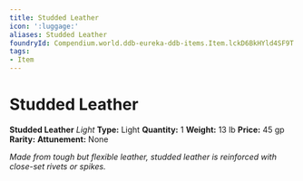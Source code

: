 ```yaml
---
title: Studded Leather
icon: ':luggage:'
aliases: Studded Leather
foundryId: Compendium.world.ddb-eureka-ddb-items.Item.lckD6BkHYld4SF9T
tags:
- Item
---
```


# Studded Leather

**Studded Leather**
_Light_
**Type:** Light
**Quantity:** 1
**Weight:** 13 lb
**Price:** 45 gp
**Rarity:** 
**Attunement:** None

*Made from tough but flexible leather, studded leather is reinforced with close-set rivets or spikes.*